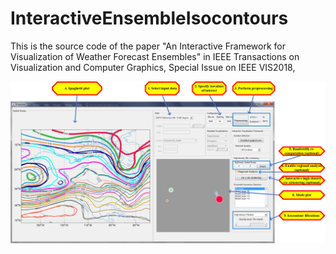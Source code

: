 # InteractiveEnsembleIsocontours
This is the source code of the paper "An Interactive Framework for Visualization of Weather Forecast Ensembles"  in IEEE Transactions on Visualization and Computer Graphics, Special Issue on IEEE VIS2018,

![Alt text](Doc.png "Interface Overview")